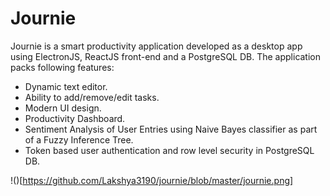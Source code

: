 # Journie

Journie is a smart productivity application developed as a desktop app using ElectronJS, ReactJS front-end and a PostgreSQL DB.
The application packs following features:
- Dynamic text editor.
- Ability to add/remove/edit tasks.
- Modern UI design.
- Productivity Dashboard.
- Sentiment Analysis of User Entries using Naive Bayes classifier as part of a Fuzzy Inference Tree.
- Token based user authentication and row level security in PostgreSQL DB.

!()[https://github.com/Lakshya3190/journie/blob/master/journie.png]
